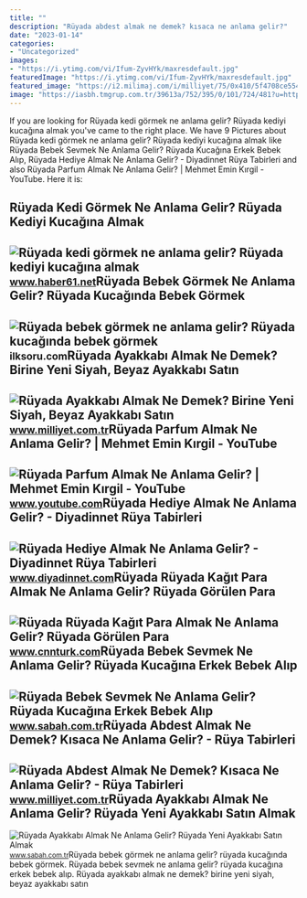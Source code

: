 ```yaml
---
title: ""
description: "Rüyada abdest almak ne demek? kısaca ne anlama gelir?"
date: "2023-01-14"
categories:
- "Uncategorized"
images:
- "https://i.ytimg.com/vi/Ifum-ZyvHYk/maxresdefault.jpg"
featuredImage: "https://i.ytimg.com/vi/Ifum-ZyvHYk/maxresdefault.jpg"
featured_image: "https://i2.milimaj.com/i/milliyet/75/0x410/5f4708ce5542831124a63adb.jpg"
image: "https://iasbh.tmgrup.com.tr/39613a/752/395/0/101/724/481?u=https://isbh.tmgrup.com.tr/sbh/2021/09/21/ruyada-erkek-bebek-sevmek-ne-anlama-gelir-ruyada-kucagina-erkek-bebek-alip-sevmek-ne-demek-1632221145508.jpg"
---
```


If you are looking for Rüyada kedi görmek ne anlama gelir? Rüyada kediyi kucağına almak you've came to the right place. We have 9 Pictures about Rüyada kedi görmek ne anlama gelir? Rüyada kediyi kucağına almak like Rüyada Bebek Sevmek Ne Anlama Gelir? Rüyada Kucağına Erkek Bebek Alıp, Rüyada Hediye Almak Ne Anlama Gelir? - Diyadinnet Rüya Tabirleri and also Rüyada Parfum Almak Ne Anlama Gelir? | Mehmet Emin Kırgil - YouTube. Here it is:

Rüyada Kedi Görmek Ne Anlama Gelir? Rüyada Kediyi Kucağına Almak
----------------------------------------------------------------

 ![Rüyada kedi görmek ne anlama gelir? Rüyada kediyi kucağına almak](https://haber61net.teimg.com/crop/1280x720/haber61-net/images/haberler/2021/10/21/ruyada_kedi_gormek_ne_anlama_gelir_ruyada_kediyi_kucagina_almak_h436932_35a7f.webp) <small>www.haber61.net</small>Rüyada Bebek Görmek Ne Anlama Gelir? Rüyada Kucağında Bebek Görmek
------------------------------------------------------------------

 ![Rüyada bebek görmek ne anlama gelir? Rüyada kucağında bebek görmek](https://ilksoru.com/wp-content/uploads/ruyada-bebek-gormek-nedir-ruyada-bebegi-kucagina-almak-nedir-768x432.jpg) <small>ilksoru.com</small>Rüyada Ayakkabı Almak Ne Demek? Birine Yeni Siyah, Beyaz Ayakkabı Satın
-----------------------------------------------------------------------

 ![Rüyada Ayakkabı Almak Ne Demek? Birine Yeni Siyah, Beyaz Ayakkabı Satın](https://i2.milimaj.com/i/milliyet/75/0x410/5f4708ce5542831124a63adb.jpg) <small>www.milliyet.com.tr</small>Rüyada Parfum Almak Ne Anlama Gelir? | Mehmet Emin Kırgil - YouTube
-------------------------------------------------------------------

 ![Rüyada Parfum Almak Ne Anlama Gelir? | Mehmet Emin Kırgil - YouTube](https://i.ytimg.com/vi/Ifum-ZyvHYk/maxresdefault.jpg) <small>www.youtube.com</small>Rüyada Hediye Almak Ne Anlama Gelir? - Diyadinnet Rüya Tabirleri
----------------------------------------------------------------

 ![Rüyada Hediye Almak Ne Anlama Gelir? - Diyadinnet Rüya Tabirleri](https://www.diyadinnet.com/d/ruya/ruyada-hediye-almak-ne-anlama-gelir-10488.jpg) <small>www.diyadinnet.com</small>Rüyada Rüyada Kağıt Para Almak Ne Anlama Gelir? Rüyada Görülen Para
-------------------------------------------------------------------

 ![Rüyada Rüyada Kağıt Para Almak Ne Anlama Gelir? Rüyada Görülen Para](https://i.cnnturk.com/i/cnnturk/75/740x416/618225c55cf3b02430f94792.jpg) <small>www.cnnturk.com</small>Rüyada Bebek Sevmek Ne Anlama Gelir? Rüyada Kucağına Erkek Bebek Alıp
---------------------------------------------------------------------

 ![Rüyada Bebek Sevmek Ne Anlama Gelir? Rüyada Kucağına Erkek Bebek Alıp](https://iasbh.tmgrup.com.tr/39613a/752/395/0/101/724/481?u=https://isbh.tmgrup.com.tr/sbh/2021/09/21/ruyada-erkek-bebek-sevmek-ne-anlama-gelir-ruyada-kucagina-erkek-bebek-alip-sevmek-ne-demek-1632221145508.jpg) <small>www.sabah.com.tr</small>Rüyada Abdest Almak Ne Demek? Kısaca Ne Anlama Gelir? - Rüya Tabirleri
----------------------------------------------------------------------

 ![Rüyada Abdest Almak Ne Demek? Kısaca Ne Anlama Gelir? - Rüya Tabirleri](https://i2.milimaj.com/i/milliyet/75/0x0/61ae0cc986b24a0f60e79653.jpg) <small>www.milliyet.com.tr</small>Rüyada Ayakkabı Almak Ne Anlama Gelir? Rüyada Yeni Ayakkabı Satın Almak
-----------------------------------------------------------------------

 ![Rüyada Ayakkabı Almak Ne Anlama Gelir? Rüyada Yeni Ayakkabı Satın Almak](https://iasbh.tmgrup.com.tr/9a24a5/752/395/0/92/682/450?u=https://isbh.tmgrup.com.tr/sbh/2021/09/09/ruyada-ayakkabi-almak-ne-anlama-gelir-ruyada-yeni-ayakkabi-almak-ne-demek-1631193871858.jpg) <small>www.sabah.com.tr</small>Rüyada bebek görmek ne anlama gelir? rüyada kucağında bebek görmek. Rüyada bebek sevmek ne anlama gelir? rüyada kucağına erkek bebek alıp. Rüyada ayakkabı almak ne demek? birine yeni siyah, beyaz ayakkabı satın
